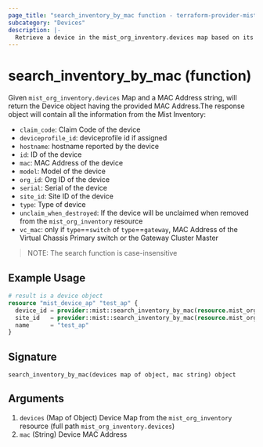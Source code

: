 ```yaml
---
page_title: "search_inventory_by_mac function - terraform-provider-mist"
subcategory: "Devices"
description: |-
  Retrieve a device in the mist_org_inventory.devices map based on its MAC Address
---
```


# search_inventory_by_mac (function)

Given `mist_org_inventory.devices` Map and a MAC Address string, will return the Device object having the provided MAC Address.The response object will contain all the information from the Mist Inventory:
* `claim_code`: Claim Code of the device 
* `deviceprofile_id`: deviceprofile id if assigned
* `hostname`: hostname reported by the device
* `id`: ID of the device
* `mac`: MAC Address of the device
* `model`: Model of the device
* `org_id`: Org ID of the device
* `serial`: Serial of the device
* `site_id`: Site ID of the device
* `type`: Type of device
* `unclaim_when_destroyed`: If the device will be unclaimed when removed from the `mist_org_inventory` resource
* `vc_mac`: only if `type`==`switch` of `type`==`gateway`, MAC Address of the Virtual Chassis Primary switch or the Gateway Cluster Master

> NOTE: 
> The search function is case-insensitive

## Example Usage

```terraform
# result is a device object
resource "mist_device_ap" "test_ap" {
  device_id = provider::mist::search_inventory_by_mac(resource.mist_org_inventory.inventory.devices, "c0ffee000000").id
  site_id   = provider::mist::search_inventory_by_mac(resource.mist_org_inventory.inventory.devices, "c0ffee000000").site_id
  name      = "test_ap"
}
```

## Signature

<!-- signature generated by tfplugindocs -->
```text
search_inventory_by_mac(devices map of object, mac string) object
```

## Arguments

<!-- arguments generated by tfplugindocs -->
1. `devices` (Map of Object) Device Map from the `mist_org_inventory` resource (full path `mist_org_inventory.devices`)
1. `mac` (String) Device MAC Address

